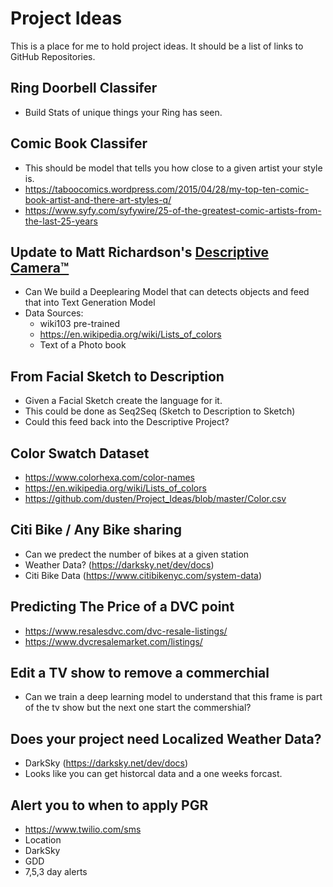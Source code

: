 # Project Ideas
  This is a place for me to hold project ideas. It should be a list of links to GitHub Repositories.

## Ring Doorbell Classifer
  * Build Stats of unique things your Ring has seen.

## Comic Book Classifer
  * This should be model that tells you how close to a given artist your style is. 
  * https://taboocomics.wordpress.com/2015/04/28/my-top-ten-comic-book-artist-and-there-art-styles-q/
  * https://www.syfy.com/syfywire/25-of-the-greatest-comic-artists-from-the-last-25-years

## Update to Matt Richardson's [Descriptive Camera™](http://mattrichardson.com/Descriptive-Camera/)
  * Can We build a Deeplearing Model that can detects objects and feed that into Text Generation Model
  * Data Sources:
      - wiki103 pre-trained
      - https://en.wikipedia.org/wiki/Lists_of_colors
      - Text of a Photo book

## From Facial Sketch to Description
  * Given a Facial Sketch create the language for it.
  * This could be done as Seq2Seq (Sketch to Description to Sketch)
  * Could this feed back into the Descriptive Project?

## Color Swatch Dataset
  * https://www.colorhexa.com/color-names
  * https://en.wikipedia.org/wiki/Lists_of_colors
  * https://github.com/dusten/Project_Ideas/blob/master/Color.csv

## Citi Bike / Any Bike sharing
  * Can we predect the number of bikes at a given station
  * Weather Data? (https://darksky.net/dev/docs)
  * Citi Bike Data (https://www.citibikenyc.com/system-data)

## Predicting The Price of a DVC point
  * https://www.resalesdvc.com/dvc-resale-listings/
  * https://www.dvcresalemarket.com/listings/

## Edit a TV show to remove a commerchial
  * Can we train a deep learning model to understand that this frame is part of the tv show but the next one start the commershial?
  
## Does your project need Localized Weather Data?
  * DarkSky (https://darksky.net/dev/docs)
  * Looks like you can get historcal data and a one weeks forcast.
  
## Alert you to when to apply PGR
  * https://www.twilio.com/sms
  * Location
  * DarkSky
  * GDD
  * 7,5,3 day alerts
  

